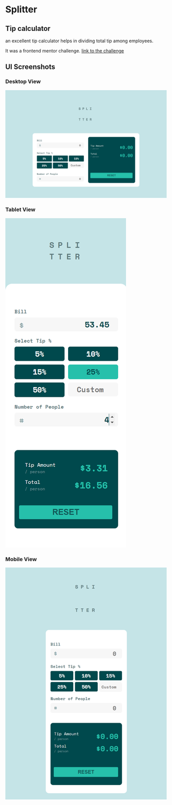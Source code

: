 # Splitter
## Tip calculator

an excellent tip calculator helps in dividing total tip among employees.

It was a frontend mentor challenge.
[link to the challenge](https://www.frontendmentor.io/challenges/tip-calculator-app-ugJNGbJUX)

## UI Screenshots

### Desktop View
![desktop view](/images/ui-laptop.png)


### Tablet View
![tablet view](/images/ui-tablet.png)


### Mobile View
![desktop view](/images/ui-mobile.png)
